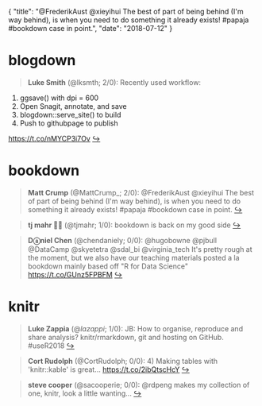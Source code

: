 {
  "title": "@FrederikAust @xieyihui The best of part of being behind (I'm way behind), is when you need to do something it already exists! #papaja #bookdown case in point.",
  "date": "2018-07-12"
}

# blogdown

> **Luke Smith** (@lksmth; 2/0): Recently used workflow:
>
1. ggsave() with dpi = 600
2. Open Snagit, annotate, and save
3. blogdown::serve_site() to build
4. Push to githubpage to publish
>
https://t.co/nMYCP3i7Ov  [&#8618;](https://twitter.com/xieyihui/status/1017085209513250818)

<!-- -->


# bookdown

> **Matt Crump** (@MattCrump_; 2/0): @FrederikAust @xieyihui The best of part of being behind (I'm way behind), is when you need to do something it already exists! #papaja #bookdown case in point.  [&#8618;](https://twitter.com/xieyihui/status/1017136332643201025)

<!-- -->


> **tj mahr 🍕🍍** (@tjmahr; 1/0): bookdown is back on my good side  [&#8618;](https://twitter.com/xieyihui/status/1017057220322824194)

<!-- -->


> **Dⓐniel Chen** (@chendaniely; 0/0): @hugobowne @pjbull @DataCamp @skyetetra @sdal_bi @virginia_tech It's pretty rough at the moment, but we also have our teaching materials posted a la bookdown mainly based off "R for Data Science" https://t.co/GUnz5FPBFM  [&#8618;](https://twitter.com/xieyihui/status/1017118474794094593)

<!-- -->


# knitr

> **Luke Zappia** (@_lazappi_; 1/0): JB: How to organise, reproduce and share analysis? knitr/rmarkdown, git and hosting on GitHub. #useR2018  [&#8618;](https://twitter.com/xieyihui/status/1016918245889019904)

<!-- -->


> **Cort Rudolph** (@CortRudolph; 0/0): 4) Making tables with 'knitr::kable' is great... https://t.co/2ibQtscHcY  [&#8618;](https://twitter.com/xieyihui/status/1017145421418958850)

<!-- -->


> **steve cooper** (@sacooperie; 0/0): @rdpeng makes my collection of one, knitr, look a little wanting...  [&#8618;](https://twitter.com/xieyihui/status/1016985515009216512)

<!-- -->


